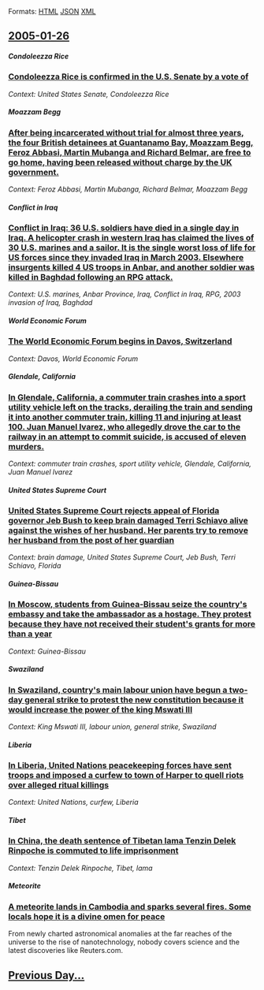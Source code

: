
Formats: [HTML](2005/01/26/index.html)  [JSON](2005/01/26/index.json)  [XML](2005/01/26/index.xml)  

## [2005-01-26](/news/2005/01/26/index.md)

##### Condoleezza Rice
### [ Condoleezza Rice is confirmed in the U.S. Senate by a vote of ](/news/2005/01/26/condoleezza-rice-is-confirmed-in-the-u-s-senate-by-a-vote-of.md)
_Context: United States Senate, Condoleezza Rice_

##### Moazzam Begg
### [ After being incarcerated without trial for almost three years, the four British detainees at Guantanamo Bay, Moazzam Begg, Feroz Abbasi, Martin Mubanga and Richard Belmar, are free to go home, having been released without charge by the UK government. ](/news/2005/01/26/after-being-incarcerated-without-trial-for-almost-three-years-the-four-british-detainees-at-guantanamo-bay-moazzam-begg-feroz-abbasi-ma.md)
_Context: Feroz Abbasi, Martin Mubanga, Richard Belmar, Moazzam Begg_

##### Conflict in Iraq
### [ Conflict in Iraq: 36 U.S. soldiers have died in a single day in Iraq. A helicopter crash in western Iraq has claimed the lives of 30 U.S. marines and a sailor. It is the single worst loss of life for US forces since they invaded Iraq in March 2003. Elsewhere insurgents killed 4 US troops in Anbar, and another soldier was killed in Baghdad following an RPG attack. ](/news/2005/01/26/conflict-in-iraq-36-u-s-soldiers-have-died-in-a-single-day-in-iraq-a-helicopter-crash-in-western-iraq-has-claimed-the-lives-of-30-u-s-m.md)
_Context: U.S. marines, Anbar Province, Iraq, Conflict in Iraq, RPG, 2003 invasion of Iraq, Baghdad_

##### World Economic Forum
### [ The World Economic Forum begins in Davos, Switzerland ](/news/2005/01/26/the-world-economic-forum-begins-in-davos-switzerland.md)
_Context: Davos, World Economic Forum_

##### Glendale, California
### [ In Glendale, California, a commuter train crashes into a sport utility vehicle left on the tracks, derailing the train and sending it into another commuter train, killing 11 and injuring at least 100. Juan Manuel lvarez, who allegedly drove the car to the railway in an attempt to commit suicide, is accused of eleven murders. ](/news/2005/01/26/in-glendale-california-a-commuter-train-crashes-into-a-sport-utility-vehicle-left-on-the-tracks-derailing-the-train-and-sending-it-into.md)
_Context: commuter train crashes, sport utility vehicle, Glendale, California, Juan Manuel lvarez_

##### United States Supreme Court
### [ United States Supreme Court rejects appeal of Florida governor Jeb Bush to keep brain damaged Terri Schiavo alive against the wishes of her husband. Her parents try to remove her husband from the post of her guardian ](/news/2005/01/26/united-states-supreme-court-rejects-appeal-of-florida-governor-jeb-bush-to-keep-brain-damaged-terri-schiavo-alive-against-the-wishes-of-her.md)
_Context: brain damage, United States Supreme Court, Jeb Bush, Terri Schiavo, Florida_

##### Guinea-Bissau
### [ In Moscow, students from Guinea-Bissau seize the country's embassy and take the ambassador as a hostage. They protest because they have not received their student's grants for more than a year ](/news/2005/01/26/in-moscow-students-from-guinea-bissau-seize-the-country-s-embassy-and-take-the-ambassador-as-a-hostage-they-protest-because-they-have-not.md)
_Context: Guinea-Bissau_

##### Swaziland
### [ In Swaziland, country's main labour union have begun a two-day general strike to protest the new constitution because it would increase the power of the king Mswati III ](/news/2005/01/26/in-swaziland-country-s-main-labour-union-have-begun-a-two-day-general-strike-to-protest-the-new-constitution-because-it-would-increase-the.md)
_Context: King Mswati III, labour union, general strike, Swaziland_

##### Liberia
### [ In Liberia, United Nations peacekeeping forces have sent troops and imposed a curfew to town of Harper to quell riots over alleged ritual killings ](/news/2005/01/26/in-liberia-united-nations-peacekeeping-forces-have-sent-troops-and-imposed-a-curfew-to-town-of-harper-to-quell-riots-over-alleged-ritual-k.md)
_Context: United Nations, curfew, Liberia_

##### Tibet
### [ In China, the death sentence of Tibetan lama Tenzin Delek Rinpoche is commuted to life imprisonment ](/news/2005/01/26/in-china-the-death-sentence-of-tibetan-lama-tenzin-delek-rinpoche-is-commuted-to-life-imprisonment.md)
_Context: Tenzin Delek Rinpoche, Tibet, lama_

##### Meteorite
### [ A meteorite lands in Cambodia and sparks several fires. Some locals hope it is a divine omen for peace ](/news/2005/01/26/a-meteorite-lands-in-cambodia-and-sparks-several-fires-some-locals-hope-it-is-a-divine-omen-for-peace.md)
From newly charted astronomical anomalies at the far reaches of the universe to the rise of nanotechnology, nobody covers science and the latest discoveries like Reuters.com.

## [Previous Day...](/news/2005/01/25/index.md)

